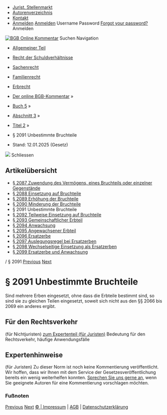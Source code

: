   * [Jurist. Stellenmarkt](https://bgb.kommentar.de/Buch-5/Abschnitt-3/Titel-2/</job-board> "Jurist. Stellenmarkt")
  * [Autorenverzeichnis](https://bgb.kommentar.de/Buch-5/Abschnitt-3/Titel-2/</Autorenverzeichnis> "Autorenverzeichnis")
  * [Kontakt](https://bgb.kommentar.de/Buch-5/Abschnitt-3/Titel-2/</Kontakt>)
  * [Anmelden](https://bgb.kommentar.de/Buch-5/Abschnitt-3/Titel-2/<#login> "show login form") [Anmelden](https://bgb.kommentar.de/Buch-5/Abschnitt-3/Titel-2/<#> "hide login form") Username Password
[Forgot your password?](https://bgb.kommentar.de/Buch-5/Abschnitt-3/Titel-2/</user/forgotpassword>) Anmelden 


[![BGB Online Kommentar](https://bgb.kommentar.de/extension/bgb/design/bgb/images/logo.png)](https://bgb.kommentar.de/Buch-5/Abschnitt-3/Titel-2/</> "BGB Online Kommentar")
Suchen
Navigation
  * [Allgemeiner Teil](https://bgb.kommentar.de/Buch-5/Abschnitt-3/Titel-2/</Buch-1>)
  * [Recht der Schuldverhältnisse](https://bgb.kommentar.de/Buch-5/Abschnitt-3/Titel-2/</Buch-2>)
  * [Sachenrecht](https://bgb.kommentar.de/Buch-5/Abschnitt-3/Titel-2/</Buch-3>)
  * [Familienrecht](https://bgb.kommentar.de/Buch-5/Abschnitt-3/Titel-2/</Buch-4>)
  * [Erbrecht](https://bgb.kommentar.de/Buch-5/Abschnitt-3/Titel-2/</Buch-5>)


  * [Der online BGB-Kommentar](https://bgb.kommentar.de/Buch-5/Abschnitt-3/Titel-2/</>) »
  * [Buch 5](https://bgb.kommentar.de/Buch-5/Abschnitt-3/Titel-2/</Buch-5>) »
  * [Abschnitt 3](https://bgb.kommentar.de/Buch-5/Abschnitt-3/Titel-2/</Buch-5/Abschnitt-3>) »
  * [Titel 2](https://bgb.kommentar.de/Buch-5/Abschnitt-3/Titel-2/</Buch-5/Abschnitt-3/Titel-2>) »
  * § 2091 Unbestimmte Bruchteile 
  * Stand: 12.01.2025 (Gesetz) 


![](https://vg01.met.vgwort.de/na/1c9909529ead4f509072c06d9081a7d5)
Schliessen 
## Artikelübersicht
  * [ § 2087 Zuwendung des Vermögens, eines Bruchteils oder einzelner Gegenstände ](https://bgb.kommentar.de/Buch-5/Abschnitt-3/Titel-2/</Buch-5/Abschnitt-3/Titel-2/Zuwendung-des-Vermoegens-eines-Bruchteils-oder-einzelner-Gegenstaende>)
  * [ § 2088 Einsetzung auf Bruchteile ](https://bgb.kommentar.de/Buch-5/Abschnitt-3/Titel-2/</Buch-5/Abschnitt-3/Titel-2/Einsetzung-auf-Bruchteile>)
  * [ § 2089 Erhöhung der Bruchteile ](https://bgb.kommentar.de/Buch-5/Abschnitt-3/Titel-2/</Buch-5/Abschnitt-3/Titel-2/Erhoehung-der-Bruchteile>)
  * [ § 2090 Minderung der Bruchteile ](https://bgb.kommentar.de/Buch-5/Abschnitt-3/Titel-2/</Buch-5/Abschnitt-3/Titel-2/Minderung-der-Bruchteile>)
  * § 2091 Unbestimmte Bruchteile 
  * [ § 2092 Teilweise Einsetzung auf Bruchteile ](https://bgb.kommentar.de/Buch-5/Abschnitt-3/Titel-2/</Buch-5/Abschnitt-3/Titel-2/Teilweise-Einsetzung-auf-Bruchteile>)
  * [ § 2093 Gemeinschaftlicher Erbteil ](https://bgb.kommentar.de/Buch-5/Abschnitt-3/Titel-2/</Buch-5/Abschnitt-3/Titel-2/Gemeinschaftlicher-Erbteil>)
  * [ § 2094 Anwachsung ](https://bgb.kommentar.de/Buch-5/Abschnitt-3/Titel-2/</Buch-5/Abschnitt-3/Titel-2/Anwachsung>)
  * [ § 2095 Angewachsener Erbteil ](https://bgb.kommentar.de/Buch-5/Abschnitt-3/Titel-2/</Buch-5/Abschnitt-3/Titel-2/Angewachsener-Erbteil>)
  * [ § 2096 Ersatzerbe ](https://bgb.kommentar.de/Buch-5/Abschnitt-3/Titel-2/</Buch-5/Abschnitt-3/Titel-2/Ersatzerbe>)
  * [ § 2097 Auslegungsregel bei Ersatzerben ](https://bgb.kommentar.de/Buch-5/Abschnitt-3/Titel-2/</Buch-5/Abschnitt-3/Titel-2/Auslegungsregel-bei-Ersatzerben>)
  * [ § 2098 Wechselseitige Einsetzung als Ersatzerben ](https://bgb.kommentar.de/Buch-5/Abschnitt-3/Titel-2/</Buch-5/Abschnitt-3/Titel-2/Wechselseitige-Einsetzung-als-Ersatzerben>)
  * [ § 2099 Ersatzerbe und Anwachsung ](https://bgb.kommentar.de/Buch-5/Abschnitt-3/Titel-2/</Buch-5/Abschnitt-3/Titel-2/Ersatzerbe-und-Anwachsung>)


/ § 2091 
[Previous](https://bgb.kommentar.de/Buch-5/Abschnitt-3/Titel-2/</Buch-5/Abschnitt-3/Titel-2/Minderung-der-Bruchteile> "§ 2090 Minderung der Bruchteile") [Next](https://bgb.kommentar.de/Buch-5/Abschnitt-3/Titel-2/</Buch-5/Abschnitt-3/Titel-2/Teilweise-Einsetzung-auf-Bruchteile> "§ 2092 Teilweise Einsetzung auf Bruchteile")
# § 2091 Unbestimmte Bruchteile
Sind mehrere Erben eingesetzt, ohne dass die Erbteile bestimmt sind, so sind sie zu gleichen Teilen eingesetzt, soweit sich nicht aus den §§ 2066 bis 2069 ein anderes ergibt.
## Für den Rechtsverkehr 
(für Nichtjuristen)
[zum Expertenteil (für Juristen)](https://bgb.kommentar.de/Buch-5/Abschnitt-3/Titel-2/<#expertenhinweise>)
Bedeutung für den Rechtsverkehr, häufige Anwendungsfälle
## Expertenhinweise
(für Juristen)
Zu dieser Norm ist noch keine Kommentierung veröffentlicht. Wir hoffen, dass wir Ihnen mit dem Service der Gesetzesveröffentlichung bereits ein wenig weiterhelfen konnten. [Sprechen Sie uns gerne an](https://bgb.kommentar.de/Buch-5/Abschnitt-3/Titel-2/</Kontakt>), wenn Sie geeignete Autoren für eine Kommentierung vorschlagen möchten. 
### Fußnoten
[Previous](https://bgb.kommentar.de/Buch-5/Abschnitt-3/Titel-2/</Buch-5/Abschnitt-3/Titel-2/Minderung-der-Bruchteile> "§ 2090 Minderung der Bruchteile") [Next](https://bgb.kommentar.de/Buch-5/Abschnitt-3/Titel-2/</Buch-5/Abschnitt-3/Titel-2/Teilweise-Einsetzung-auf-Bruchteile> "§ 2092 Teilweise Einsetzung auf Bruchteile")
[© | Impressum](https://bgb.kommentar.de/Buch-5/Abschnitt-3/Titel-2/</Kontakt>) | [AGB](https://bgb.kommentar.de/Buch-5/Abschnitt-3/Titel-2/</AGB>) | [Datenschutzerklärung](https://bgb.kommentar.de/Buch-5/Abschnitt-3/Titel-2/</Datenschutzerklaerung-fuer-Leser>)
